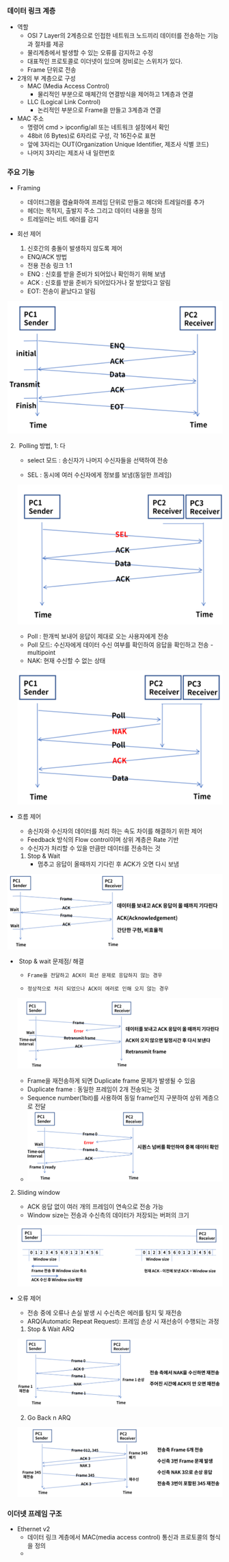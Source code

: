 ### 데이터 링크 계층

- 역할
  - OSI 7 Layer의 2계층으로 인접한 네트워크 노드끼리 데이터를 전송하는 기능과 절차를 제공
  - 물리계층에서 발생할 수 있는 오류를 감지하고 수정
  - 대표적인 프로토콜로 이더넷이 있으며 장비로는 스위치가 있다.
  - Frame 단위로 전송 
- 2개의 부 계층으로 구성
  - MAC (Media Access Control)
    - 물리적인 부분으로 매체간의 연결방식을 제어하고 1계층과 연결
  - LLC (Logical Link Control)
    - 논리적인 부분으로 Frame을 만들고 3계층과 연결
- MAC 주소
  - 명령어 cmd > ipconfig/all 또는 네트워크 설정에서 확인
  - 48bit (6 Bytes)로 6자리로 구성, 각 16진수로 표현
  - 앞에 3자리는 OUT(Organization Unique Identifier, 제조사 식별 코드)
  - 나머지 3자리는 제조사 내 일련번호

### 주요 기능

- Framing

  - 데이터그램을 캡슐화하여 프레임 단위로 만들고 헤더와 트레일러를 추가
  - 헤더는 목적지, 출발지 주소 그리고 데이터 내용을 정의
  - 트레일러는 비트 에러를 감지

- 회선 제어

  1. 신호간의 충돌이 발생하지 않도록 제어

  - ENQ/ACK 방법
  - 전용 전송 링크 1:1
  - ENQ : 신호를 받을 준비가 되어있나 확인하기 위해 보냄
  - ACK : 신호를 받을 준비가 되어있다거나 잘 받았다고 알림
  - EOT:  전송이 끝났다고 알림

![image-20200930193527176](images\image-20200930193527176.png)

2. ​	Polling 방법, 1: 다

   - select 모드 : 송신자가 나머지 수신자들을 선택하여 전송

   - SEL : 동시에 여러 수신자에게 정보를 보냄(동일한 프레임)

   ![image-20200930194108097](images\image-20200930194108097.png)

   - Poll : 한개씩 보내어 응답이 제대로 오는 사용자에게 전송
   - Poll 모드: 수신자에게 데이터 수신 여부를 확인하여 응답을 확인하고 전송 - multipoint
   - NAK: 현재 수신할 수 없는 상태

   ![image-20200930194155682](images\image-20200930194155682.png)

- 흐름 제어

  - 송신자와 수신자의 데이터를 처리 하는 속도 차이를 해결하기 위한 제어
  - Feedback 방식의 Flow control이며 상위 계층은 Rate 기반
  - 수신자가 처리할 수 있을 만큼만 데이터를 전송하는 것

  1. Stop & Wait
     - 멈추고 응답이 올때까지 기다린 후 ACK가 오면 다시 보냄

![image-20200930194519589](images\image-20200930194519589.png)

  - ​	Stop & wait 문제점/ 해결

      - 	Frame을 전달하고 ACK이 회선 문제로 응답하지 않는 경우
      - 	정상적으로 처리 되었으나 ACK이 에러로 인해 오지 않는 경우

    ![image-20200930194718434](images\image-20200930194718434.png)
    - 	Frame을 재전송하게 되면 Duplicate frame 문제가 발생될 수 있음
    - 	Duplicate frame : 동일한 프레임이 2개 전송되는 것
    - 	Sequence number(1bit)를 사용하여 동일 frame인지 구분하여 상위 계층으로 전달
    - 	![image-20200930194945117](images\image-20200930194945117.png)

2. Sliding window

   - ACK 응답 없이 여러 개의 프레임이 연속으로 전송 가능
   - Window size는 전송과 수신측의 데이터가 저장되는 버퍼의 크기

   ![image-20200930195214834](images\image-20200930195214834.png)

- 오류 제어

  - 전송 중에 오류나 손실 발생 시 수신측은 에러를 탐지 및 재전송
  - ARQ(Automatic Repeat Request): 프레임 손상 시 재선송이 수행되는 과정

  1. Stop & Wait ARQ

  ![image-20200930195422159](images\image-20200930195422159.png)

  2. Go Back n ARQ

  ![image-20200930195530699](images\image-20200930195530699.png)

### 이더넷 프레임 구조

- Ethernet v2
  - 데이터 링크 계층에서 MAC(media access control) 통신과 프로토콜의 형식을 정의
  - 